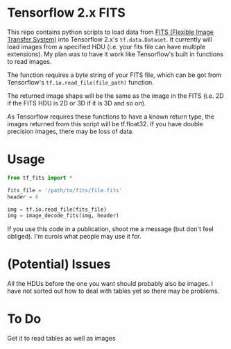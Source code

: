 Tensorflow 2.x FITS
===================
This repo contains python scripts to load data from [FITS (Flexible Image 
Transfer System)](https://en.wikipedia.org/wiki/FITS) into Tensorflow 2.x's 
`tf.data.Dataset`. It currently will load images from a specified HDU (i.e. 
your fits file can have multiple extensions). My plan was to have it work 
like Tensorflow's built in functions to read images.

The function requires a byte string of your FITS file, which can be got from 
Tensorflow's `tf.io.read_file(file_path)` function.

The returned image shape will be the same as the image in the FITS (i.e. 2D 
if the FITS HDU is 2D or 3D if it is 3D and so on).

As Tensorflow requires these functions to have a known return type, the images
returned from this script will be tf.float32. If you have double precision 
images, there may be loss of data.

Usage
=====
```python
from tf_fits import *

fits_file = '/path/to/fits/file.fits'
header = 0

img = tf.io.read_file(fits_file)
img = image_decode_fits(img, header)
```

If you use this code in a publication, shoot me a message (but don't feel 
obliged). I'm curois what people may use it for.

(Potential) Issues
==================
All the HDUs before the one you want should probably also be images. I have 
not sorted out how to deal with tables yet so there may be problems.

To Do
=====
Get it to read tables as well as images
